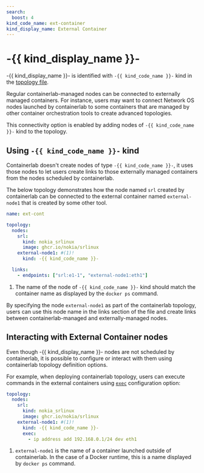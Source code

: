 ```yaml
---
search:
  boost: 4
kind_code_name: ext-container
kind_display_name: External Container
---
```


# -{{ kind_display_name }}-
-{{ kind_display_name }}- is identified with `-{{ kind_code_name }}-` kind in the [topology file](../topo-def-file.md).

Regular containerlab-managed nodes can be connected to externally managed containers. For instance, users may want to connect Network OS nodes launched by containerlab to some containers that are managed by other container orchestration tools to create advanced topologies.

This connectivity option is enabled by adding nodes of `-{{ kind_code_name }}-` kind to the topology.

## Using `-{{ kind_code_name }}-` kind

Containerlab doesn't create nodes of type `-{{ kind_code_name }}-`, it uses those nodes to let users create links to those externally managed containers from the nodes scheduled by containerlab.

The below topology demonstrates how the node named `srl` created by containerlab can be connected to the external container named `external-node1` that is created by some other tool.

```yaml
name: ext-cont

topology:
  nodes:
    srl:
      kind: nokia_srlinux
      image: ghcr.io/nokia/srlinux
    external-node1: #(1)!
      kind: -{{ kind_code_name }}-

  links:
    - endpoints: ["srl:e1-1", "external-node1:eth1"]
```

1. The name of the node of `-{{ kind_code_name }}-` kind should match the container name as displayed by the `docker ps` command.

By specifying the node `external-node1` as part of the containerlab topology, users can use this node name in the links section of the file and create links between containerlab-managed and externally-managed nodes.

## Interacting with External Container nodes

Even though -{{ kind_display_name }}- nodes are not scheduled by containerlab, it is possible to configure or interact with them using containerlab topology definition options.

For example, when deploying containerlab topology, users can execute commands in the external containers using [`exec`](../nodes.md#exec) configuration option:

```yaml
topology:
  nodes:
    srl:
      kind: nokia_srlinux
      image: ghcr.io/nokia/srlinux
    external-node1: #(1)!
      kind: -{{ kind_code_name }}-
      exec:
        - ip address add 192.168.0.1/24 dev eth1
```

1. `external-node1` is the name of a container launched outside of containerlab. In the case of a Docker runtime, this is a name displayed by `docker ps` command.
